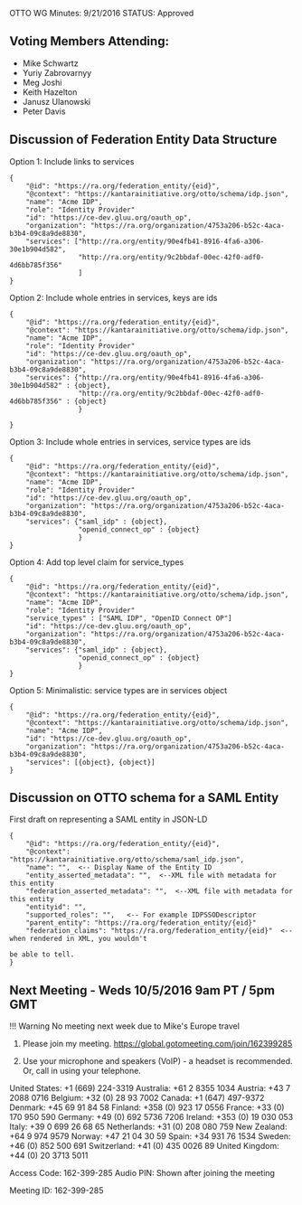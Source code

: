 OTTO WG Minutes: 9/21/2016
STATUS: Approved

## Voting Members Attending:
 - Mike Schwartz
 - Yuriy Zabrovarnyy
 - Meg Joshi
 - Keith Hazelton
 - Janusz Ulanowski
 - Peter Davis

## Discussion of Federation Entity Data Structure


Option 1: Include links to services

```
{
    "@id": "https://ra.org/federation_entity/{eid}",
    "@context": "https://kantarainitiative.org/otto/schema/idp.json",
    "name": "Acme IDP",
    "role": "Identity Provider"
    "id": "https://ce-dev.gluu.org/oauth_op",
    "organization": "https://ra.org/organization/4753a206-b52c-4aca-b3b4-09c8a9de8830",
    "services": ["http://ra.org/entity/90e4fb41-8916-4fa6-a306-30e1b904d582",
                 "http://ra.org/entity/9c2bbdaf-00ec-42f0-adf0-4d6bb785f356"
                 ]
}
```

Option 2: Include whole entries in services, keys are ids
```
{
    "@id": "https://ra.org/federation_entity/{eid}",
    "@context": "https://kantarainitiative.org/otto/schema/idp.json",
    "name": "Acme IDP",
    "role": "Identity Provider"
    "id": "https://ce-dev.gluu.org/oauth_op",
    "organization": "https://ra.org/organization/4753a206-b52c-4aca-b3b4-09c8a9de8830",
    "services": {"http://ra.org/entity/90e4fb41-8916-4fa6-a306-30e1b904d582" : {object},
                 "http://ra.org/entity/9c2bbdaf-00ec-42f0-adf0-4d6bb785f356" : {object}
                 }

}
```

Option 3: Include whole entries in services, service types are ids

```
{
    "@id": "https://ra.org/federation_entity/{eid}",
    "@context": "https://kantarainitiative.org/otto/schema/idp.json",
    "name": "Acme IDP",
    "role": "Identity Provider"
    "id": "https://ce-dev.gluu.org/oauth_op",
    "organization": "https://ra.org/organization/4753a206-b52c-4aca-b3b4-09c8a9de8830",
    "services": {"saml_idp" : {object},
                 "openid_connect_op" : {object}
                 }
}
```

Option 4: Add top level claim for service_types
```
{
    "@id": "https://ra.org/federation_entity/{eid}",
    "@context": "https://kantarainitiative.org/otto/schema/idp.json",
    "name": "Acme IDP",
    "role": "Identity Provider"
    "service_types" : ["SAML IDP", "OpenID Connect OP"]
    "id": "https://ce-dev.gluu.org/oauth_op",
    "organization": "https://ra.org/organization/4753a206-b52c-4aca-b3b4-09c8a9de8830",
    "services": {"saml_idp" : {object},
                 "openid_connect_op" : {object}
                 }
}
```

Option 5: Minimalistic: service types are in services object
```
{
    "@id": "https://ra.org/federation_entity/{eid}",
    "@context": "https://kantarainitiative.org/otto/schema/idp.json",
    "name": "Acme IDP",
    "id": "https://ce-dev.gluu.org/oauth_op",
    "organization": "https://ra.org/organization/4753a206-b52c-4aca-b3b4-09c8a9de8830",
    "services": [{object}, {object}]
}
```

## Discussion on OTTO schema for a SAML Entity

First draft on representing a SAML entity in JSON-LD

```
{
    "@id": "https://ra.org/federation_entity/{eid}",
    "@context": "https://kantarainitiative.org/otto/schema/saml_idp.json",
    "name": "",  <-- Display Name of the Entity ID
    "entity_asserted_metadata": "",  <--XML file with metadata for this entity
    "federation_asserted_metadata": "",  <--XML file with metadata for this entity
    "entityid": "",
    "supported_roles": "",   <-- For example IDPSSODescriptor
    "parent_entity": "https://ra.org/federation_entity/{eid}"
    "federation_claims": "https://ra.org/federation_entity/{eid}"  <--when rendered in XML, you wouldn't
                                                                      be able to tell.
}
```

## Next Meeting - Weds 10/5/2016 9am PT / 5pm GMT

!!! Warning
    No meeting next week due to Mike's Europe travel

1.  Please join my meeting.
https://global.gotomeeting.com/join/162399285

2.  Use your microphone and speakers (VoIP) - a headset is recommended.  
Or, call in using your telephone.

United States: +1 (669) 224-3319
Australia: +61 2 8355 1034
Austria: +43 7 2088 0716
Belgium: +32 (0) 28 93 7002
Canada: +1 (647) 497-9372
Denmark: +45 69 91 84 58
Finland: +358 (0) 923 17 0556
France: +33 (0) 170 950 590
Germany: +49 (0) 692 5736 7206
Ireland: +353 (0) 19 030 053
Italy: +39 0 699 26 68 65
Netherlands: +31 (0) 208 080 759
New Zealand: +64 9 974 9579
Norway: +47 21 04 30 59
Spain: +34 931 76 1534
Sweden: +46 (0) 852 500 691
Switzerland: +41 (0) 435 0026 89
United Kingdom: +44 (0) 20 3713 5011

Access Code: 162-399-285
Audio PIN: Shown after joining the meeting

Meeting ID: 162-399-285
